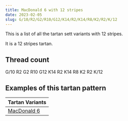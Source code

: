 ```yaml
---
title: MacDonald 6 with 12 stripes
date: 2023-02-05
slug: G/10/R2/G2/R10/G12/K14/R2/K14/R8/K2/R2/K/12
---
```

This is a list of all the tartan sett variants with 12 stripes.

It is a 12 stripes tartan.


## Thread count
G/10 R2 G2 R10 G12 K14 R2 K14 R8 K2 R2 K/12

## Examples of this tartan pattern

| Tartan Variants |
|---------------|
| [MacDonald 6](/variants/g/10/r2/g2/r10/g12/k14/r2/k14/r8/k2/r2/k/12-g008000-k000000-rc00000)||

